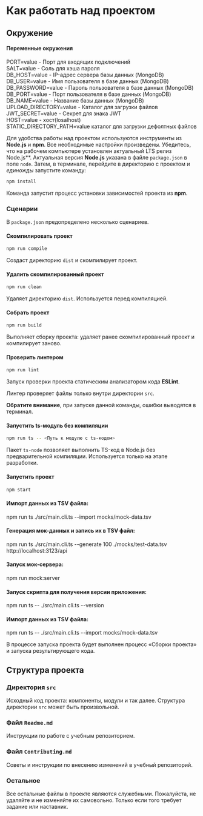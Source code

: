 # Как работать над проектом

## Окружение

#### Переменные окружения

PORT=value - Порт для входящих подключений  
SALT=value - Соль для хэша пароля  
DB_HOST=value - IP-адрес сервера базы данных (MongoDB)  
DB_USER=value - Имя пользователя в базе данных (MongoDB)  
DB_PASSWORD=value - Пароль пользователя в базе данных (MongoDB)  
DB_PORT=value - Порт пользователя в базе данных (MongoDB)  
DB_NAME=value - Название базы данных (MongoDB)  
UPLOAD_DIRECTORY=value - Каталог для загрузки файлов  
JWT_SECRET=value - Секрет для знака JWT  
HOST=value - хост(losalhost)  
STATIC_DIRECTORY_PATH=value каталог для загрузки дефолтных файлов  

Для удобства работы над проектом используются инструменты из **Node.js** и **npm**. Все необходимые настройки произведены. Убедитесь, что на рабочем компьютере установлен актуальный LTS релиз Node.js**. Актуальная версия **Node.js** указана в файле `package.json` в поле `node`. Затем, в терминале, перейдите в директорию с проектом и _единожды_ запустите команду:

```bash
npm install
```

Команда запустит процесс установки зависимостей проекта из **npm**.

### Сценарии

В `package.json` предопределено несколько сценариев.

#### Скомпилировать проект

```bash
npm run compile
```

Создаст директорию `dist` и скомпилирует проект.

#### Удалить скомпилированный проект

```bash
npm run clean
```

Удаляет директорию `dist`. Используется перед компиляцией.

#### Собрать проект

```bash
npm run build
```

Выполняет сборку проекта: удаляет ранее скомпилированный проект и компилирует заново.

#### Проверить линтером

```bash
npm run lint
```

Запуск проверки проекта статическим анализатором кода **ESLint**.

Линтер проверяет файлы только внутри директории `src`.

**Обратите внимание**, при запуске данной команды, ошибки выводятся в терминал.

#### Запустить ts-модуль без компиляции

```bash
npm run ts -- <Путь к модулю с ts-кодом>
```

Пакет `ts-node` позволяет выполнить TS-код в Node.js без предварительной компиляции. Используется только на этапе разработки.

#### Запустить проект

```bash
npm start
```

#### Импорт данных из TSV файла:

npm run ts ./src/main.cli.ts --import mocks/mock-data.tsv

#### Генерация мок-данных и запись их в TSV файл:

npm run ts ./src/main.cli.ts --generate 100 ./mocks/test-data.tsv http://localhost:3123/api

#### Запуск мок-сервера:

npm run mock:server

#### Запуск скрипта для получения версии приложения:

npm run ts -- ./src/main.cli.ts --version

#### Импорт данных из TSV файла:

npm run ts -- ./src/main.cli.ts --import mocks/mock-data.tsv

В процессе запуска проекта будет выполнен процесс «Сборки проекта» и запуска результирующего кода.

## Структура проекта

### Директория `src`

Исходный код проекта: компоненты, модули и так далее. Структура директории `src` может быть произвольной.

### Файл `Readme.md`

Инструкции по работе с учебным репозиторием.

### Файл `Contributing.md`

Советы и инструкции по внесению изменений в учебный репозиторий.

### Остальное

Все остальные файлы в проекте являются служебными. Пожалуйста, не удаляйте и не изменяйте их самовольно. Только если того требует задание или наставник.
